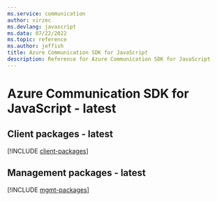 ```yaml
---
ms.service: communication
author: xirzec
ms.devlang: javascript
ms.data: 07/22/2022
ms.topic: reference
ms.author: jeffish
title: Azure Communication SDK for JavaScript
description: Reference for Azure Communication SDK for JavaScript
---
```

# Azure Communication SDK for JavaScript - latest

## Client packages - latest
[!INCLUDE [client-packages](communication-client-index.md)]
## Management packages - latest
[!INCLUDE [mgmt-packages](communication-mgmt-index.md)]